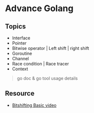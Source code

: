 # Advance Golang

## Topics
* Interface
* Pointer
* Bitwise operator | Left shift | right shift
* Goroutine
* Channel
* Race condition | Race tracer
* Context

> go doc & go tool usage details

## Resource
* [Bitshifting Basic video](https://www.youtube.com/watch?v=qq64FrA2UXQ)
